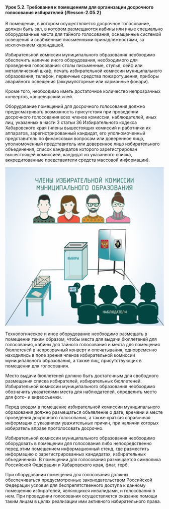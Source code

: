 #### Урок 5.2. Требования к помещениям для организации досрочного голосования избирателей {#lesson-2.05.2}

В помещении, в котором осуществляется досрочное голосование, должен быть зал, в котором размещаются кабины или иные специально оборудованные места для тайного голосования, оснащенные системой освещения и снабженные письменными принадлежностями, за исключением карандашей. 

Избирательной комиссии муниципального образования необходимо обеспечить наличие иного оборудования, необходимого для проведения голосования: столы письменные, стулья, сейф или металлический шкаф, печать избирательной комиссии муниципального образования, телефон, первичные средства пожаротушения, приборы аварийного освещения (аккумуляторные или карманные фонари).

Кроме того, необходимо иметь достаточное количество непрозрачных конвертов, канцелярский клей.

Оборудование помещений для досрочного голосования должно предусматривать возможность присутствия при проведении досрочного голосования всех членов комиссии, наблюдателей, иных лиц, указанных в части 3 статьи 36 Избирательного кодекса Хабаровского края (члены вышестоящих комиссий и работники их аппаратов, зарегистрированный кандидат, его уполномоченный представитель по финансовым вопросам или доверенное лицо, уполномоченный представитель или доверенное лицо избирательного объединения, список кандидатов которого зарегистрирован вышестоящей комиссией, кандидат из указанного списка, аккредитованные представители средств массовой информации).

![Рисунок 5.2.1. Помещение для досрочного голосования ](./2.05.2.1.svg)

Технологическое и иное оборудование необходимо размещать в помещении таким образом, чтобы места для выдачи бюллетеней для голосования, кабины для тайного голосования и места для помещения бюллетеней в непрозрачный конверт и опечатывания, одновременно находились в поле зрения членов избирательной комиссии муниципального образования, а также лиц, присутствующих в помещении для голосования. 

Место выдачи бюллетеней должно быть достаточным для свободного размещения списка избирателей, избирательных бюллетеней. Избирательной комиссии муниципального образования необходимо обозначить указателями места для наблюдателей, определить место для фото- и видеосъемки.

Перед входом в помещение избирательной комиссии муниципального образования должно размещаться объявление о дате, времени и месте проведения досрочного голосования, а также краткая справочная информация с указанием уважительных причин, при наличии которых избиратель вправе проголосовать досрочно.

Избирательной комиссии муниципального образования необходимо оборудовать в помещении для голосования либо непосредственно перед этим помещением информационный стенд, где разместить информацию о зарегистрированных кандидатах, избирательных объединениях. В помещении для голосования размещается символика Российской Федерации и Хабаровского края, флаг, герб.

При оборудовании помещения для голосования должны обеспечиваться предусмотренные законодательством Российской Федерации условия для беспрепятственного доступа к данному помещению избирателей, являющихся инвалидами, и голосования в нем. При проведении голосования осуществляется оказание помощи таким лицам в целях реализации ими активного избирательного права.
